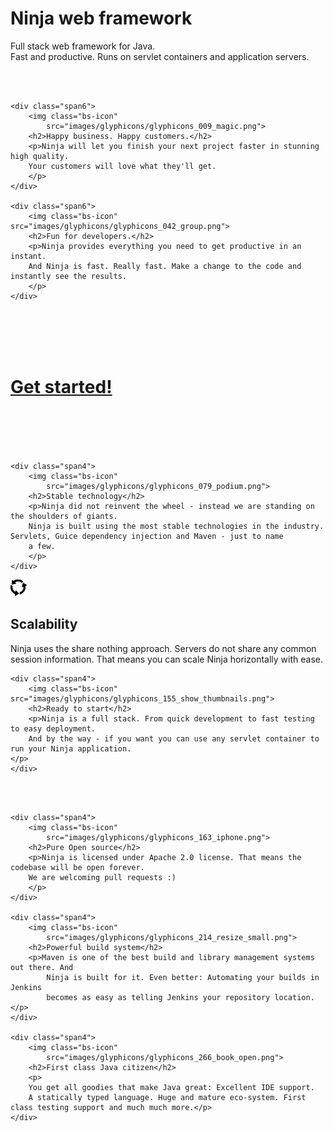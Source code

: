 <!-- Main hero unit for a primary marketing message or call to action -->
<div class="hero-unit">
	<h1>Ninja web framework</h1>
	<p>Full stack web framework for Java.<br/> Fast and productive. Runs on servlet containers and application servers.</p>
</div>

<br/>
<br/>

<!-- Example row-fluid of columns -->
<div class="row-fluid">

    <div class="span6">
        <img class="bs-icon"
            src="images/glyphicons/glyphicons_009_magic.png">
        <h2>Happy business. Happy customers.</h2>
        <p>Ninja will let you finish your next project faster in stunning high quality.
        Your customers will love what they'll get.
        </p>
    </div>

    <div class="span6">
        <img class="bs-icon" src="images/glyphicons/glyphicons_042_group.png">
        <h2>Fun for developers.</h2>
        <p>Ninja provides everything you need to get productive in an instant. 
        And Ninja is fast. Really fast. Make a change to the code and instantly see the results.
        </p>
    </div>
</div>


<br/><br/><br/><br/>


<div class="row-fluid">
    <div class="span12 pagination-centered">
            <h1><a href="documentation/getting_started.html">Get started!</a></h1>
    </div>
</div>



<br/><br/><br/><br/>


<div class="row-fluid">	


    <div class="span4">
        <img class="bs-icon"
            src="images/glyphicons/glyphicons_079_podium.png">
        <h2>Stable technology</h2>
        <p>Ninja did not reinvent the wheel - instead we are standing on the shoulders of giants.
        Ninja is built using the most stable technologies in the industry. Servlets, Guice dependency injection and Maven - just to name
        a few.
        </p>
    </div>
    
   <div class="span4">
        <img class="bs-icon"
            src="images/glyphicons/glyphicons_082_roundabout.png">
        <h2>Scalability</h2>
        <p>Ninja uses the share nothing approach. Servers do not share any common session information. That
        means you can scale Ninja horizontally with ease.
        </p>
    </div>
    
    <div class="span4">
        <img class="bs-icon" src="images/glyphicons/glyphicons_155_show_thumbnails.png">
        <h2>Ready to start</h2>
        <p>Ninja is a full stack. From quick development to fast testing to easy deployment. 
        And by the way - if you want you can use any servlet container to run your Ninja application.
    </p>
    </div>
</div>

<br/>
<br/>

<div class="row-fluid"> 

    <div class="span4">
        <img class="bs-icon"
            src="images/glyphicons/glyphicons_163_iphone.png">
        <h2>Pure Open source</h2>
        <p>Ninja is licensed under Apache 2.0 license. That means the codebase will be open forever.
        We are welcoming pull requests :)
        </p>
    </div>

	<div class="span4">
		<img class="bs-icon"
			src="images/glyphicons/glyphicons_214_resize_small.png">
		<h2>Powerful build system</h2>
		<p>Maven is one of the best build and library management systems out there. And
			Ninja is built for it. Even better: Automating your builds in Jenkins
			becomes as easy as telling Jenkins your repository location.</p>
	</div>

	<div class="span4">
		<img class="bs-icon"
			src="images/glyphicons/glyphicons_266_book_open.png">
		<h2>First class Java citizen</h2>
		<p>
		You get all goodies that make Java great: Excellent IDE support.
		A statically typed language. Huge and mature eco-system. First class testing support and much much more.</p>
	</div>	

</div>




